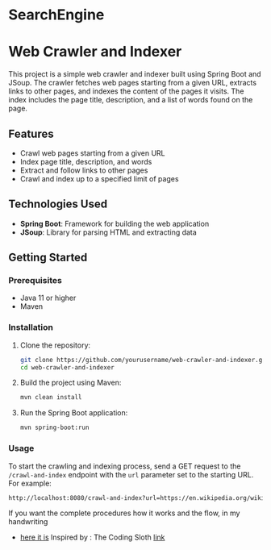 # SearchEngine
 
# Web Crawler and Indexer

This project is a simple web crawler and indexer built using Spring Boot and JSoup. The crawler fetches web pages starting from a given URL, extracts links to other pages, and indexes the content of the pages it visits. The index includes the page title, description, and a list of words found on the page.

## Features

- Crawl web pages starting from a given URL
- Index page title, description, and words
- Extract and follow links to other pages
- Crawl and index up to a specified limit of pages

## Technologies Used

- **Spring Boot**: Framework for building the web application
- **JSoup**: Library for parsing HTML and extracting data

## Getting Started

### Prerequisites

- Java 11 or higher
- Maven

### Installation

1. Clone the repository:
    ```bash
    git clone https://github.com/yourusername/web-crawler-and-indexer.git
    cd web-crawler-and-indexer
    ```

2. Build the project using Maven:
    ```bash
    mvn clean install
    ```

3. Run the Spring Boot application:
    ```bash
    mvn spring-boot:run
    ```

### Usage

To start the crawling and indexing process, send a GET request to the `/crawl-and-index` endpoint with the `url` parameter set to the starting URL. For example:

```bash
http://localhost:8080/crawl-and-index?url=https://en.wikipedia.org/wiki/Google
```
If you want the complete procedures how it works and the flow, in my handwriting

- [here it is](https://github.com/ratneeshh/SearchEngine/blob/main/ratnesh%20pdf.pdf)
Inspired by : The Coding Sloth [link](https://www.youtube.com/watch?v=WCpimlH0Kck&t=193s)
